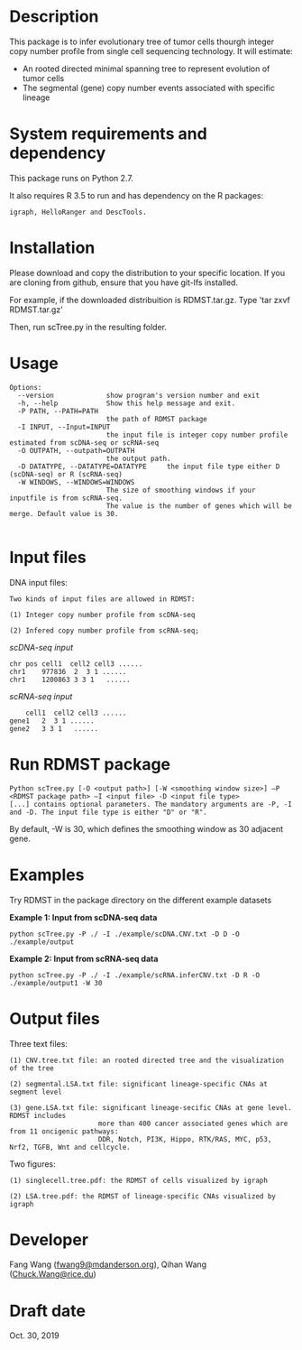 Description
===========
This package is to infer evolutionary tree of tumor cells thourgh integer copy number profile from single cell sequencing technology. It will estimate:
* An rooted directed minimal spanning tree to represent evolution of tumor cells
* The segmental (gene) copy number events associated with specific lineage


System requirements and dependency
==================================
This package runs on Python 2.7.

It also requires R 3.5
to run and has dependency on the R packages:

	igraph, HelloRanger and DescTools.



Installation
============
Please download and copy the distribution to your specific location. If you are cloning from github, ensure that you have git-lfs installed.

For example, if the downloaded distribuition is RDMST.tar.gz.
	Type 'tar zxvf RDMST.tar.gz'

Then, run scTree.py in the resulting folder.

Usage
=====
```
Options:
  --version             show program's version number and exit
  -h, --help            Show this help message and exit.
  -P PATH, --PATH=PATH
                        the path of RDMST package
  -I INPUT, --Input=INPUT
                        the input file is integer copy number profile estimated from scDNA-seq or scRNA-seq
  -O OUTPATH, --outpath=OUTPATH
                        the output path.
  -D DATATYPE, --DATATYPE=DATATYPE     the input file type either D (scDNA-seq) or R (scRNA-seq)
  -W WINDOWS, --WINDOWS=WINDOWS
                        The size of smoothing windows if your inputfile is from scRNA-seq.
                        The value is the number of genes which will be merge. Default value is 30.


```

Input files
===========

DNA input files:

	Two kinds of input files are allowed in RDMST:

	(1) Integer copy number profile from scDNA-seq

	(2) Infered copy number profile from scRNA-seq;


  *scDNA-seq input*

  	chr	pos	cell1  cell2 cell3 ......
  	chr1	977836	2  3 1 ......
  	chr1	1200863	3 3 1	......

  *scRNA-seq input*

    	cell1  cell2 cell3 ......
    gene1	2  3 1 ......
    gene2	3 3 1	......


Run RDMST package
============

    Python scTree.py [-O <output path>] [-W <smoothing window size>] –P <RDMST package path> –I <input file> -D <input file type>
    [...] contains optional parameters. The mandatory arguments are -P, -I and -D. The input file type is either "D" or "R".
By default, -W is 30, which defines the smoothing window as 30 adjacent gene.


Examples
========
Try RDMST in the package directory on the different example datasets

**Example 1: Input from scDNA-seq data**

	python scTree.py -P ./ -I ./example/scDNA.CNV.txt -D D -O ./example/output

**Example 2: Input from scRNA-seq data**

	python scTree.py -P ./ -I ./example/scRNA.inferCNV.txt -D R -O ./example/output1 -W 30


Output files
============

Three text files:

	(1) CNV.tree.txt file: an rooted directed tree and the visualization of the tree

	(2) segmental.LSA.txt file: significant lineage-specific CNAs at segment level

	(3) gene.LSA.txt file: significant lineage-secific CNAs at gene level. RDMST includes
                          more than 400 cancer associated genes which are from 11 oncigenic pathways:
                          DDR, Notch, PI3K, Hippo, RTK/RAS, MYC, p53, Nrf2, TGFB, Wnt and cellcycle.

Two figures:

	(1) singlecell.tree.pdf: the RDMST of cells visualized by igraph

	(2) LSA.tree.pdf: the RDMST of lineage-specific CNAs visualized by igraph


Developer
=========
Fang Wang (fwang9@mdanderson.org), Qihan Wang (Chuck.Wang@rice.du)

Draft date
==========
Oct. 30, 2019
